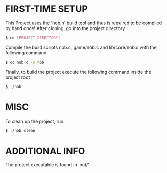 # FIRST-TIME SETUP
This Project uses the 'nob.h' build tool and thus is required to be compiled by hand once!
After cloning, go into the project directory
```bash
$ cd [PROJECT_DIRECTORY]
```
Compile the build scripts nob.c, game/nob.c and lib/core/nob.c with the following command:
```bash
$ cc nob.c -o nob
```
Finally, to build the project execute the following command inside the project root
```bash
$ ./nob
```

# MISC
To clean up the project, run:
```bash
$ ./nob clean
```

# ADDITIONAL INFO
The project executable is found in 'out/'
